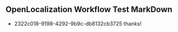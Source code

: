 ## OpenLocalization Workflow Test MarkDown
* 2322c018-9198-4292-9b9c-db8132cb3725 thanks!

<!--HONumber=Jul16_HO2-->


